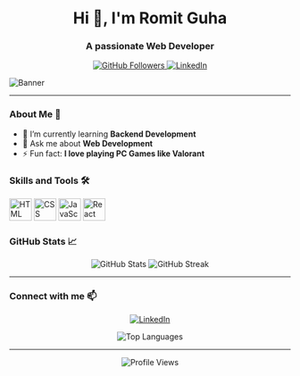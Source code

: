 <h1 align="center">Hi 👋, I'm Romit Guha</h1>
<h3 align="center">A passionate Web Developer</h3>

<p align="center">
  <a href="https://github.com/Romit2004" target="_blank">
    <img src="https://img.shields.io/github/followers/Romit2004?label=Follow&style=social" alt="GitHub Followers" />
  </a>
  <a href="https://www.linkedin.com/in/romit-guha-126367256/" target="_blank">
    <img src="https://img.shields.io/badge/-LinkedIn-blue?style=flat-square&logo=Linkedin&logoColor=white&link=https://www.linkedin.com/in/romit-guha-126367256/" alt="LinkedIn" />
  </a>
</p>

![Banner](https://miro.medium.com/v2/resize:fit:1400/format:webp/1*U3WRRwLx3zeDkHmIVGLJdw.gif)

---

### About Me 🚀
- 🌱 I’m currently learning **Backend Development**
- 💬 Ask me about **Web Development**
- ⚡ Fun fact: **I love playing PC Games like Valorant**

### Skills and Tools 🛠
<p align="left">
 <img src="https://www.vectorlogo.zone/logos/w3_html5/w3_html5-icon.svg" alt="HTML" width="40" height="40"/>
<img src="https://www.vectorlogo.zone/logos/netlifyapp_watercss/netlifyapp_watercss-icon.svg" alt="CSS" width="40" height="40"/>
 <img src="https://www.vectorlogo.zone/logos/javascript/javascript-icon.svg" alt="JavaScript" width="40" height="40"/>
  <img src="https://www.vectorlogo.zone/logos/reactjs/reactjs-icon.svg" alt="React JS" width="40" height="40"/>
</p>

### GitHub Stats 📈
<p align="center">
  <img src="https://github-readme-stats.vercel.app/api?username=Romit2004&show_icons=true&theme=radical" alt="GitHub Stats" />
  <img src="https://github-readme-streak-stats.herokuapp.com/?user=Romit2004&theme=radical" alt="GitHub Streak" />
</p>

---

### Connect with me 📫
<p align="center">
  <a href="https://www.linkedin.com/in/romit-guha-126367256/" target="_blank">
    <img src="https://img.shields.io/badge/-LinkedIn-blue?style=flat-square&logo=Linkedin&logoColor=white&link=https://www.linkedin.com/in/romit-guha-126367256/" alt="LinkedIn" />
  </a>
   <!-- <a href="https://www.kaggle.com/mayukhhaldar1" target="_blank">
#     <img src="https://img.shields.io/badge/-Kaggle-20BEFF?style=flat-square&logo=kaggle&logoColor=white&link=https://www.kaggle.com/mayukhhaldar1" alt="Kaggle" />
#   </a> -->
</p>

<p align="center">
  <img src="https://github-readme-stats.vercel.app/api/top-langs/?username=Romit2004&layout=compact&theme=radical" alt="Top Languages" />
</p>

---

<p align="center">
  <img src="https://komarev.com/ghpvc/?username=Romit2004&style=flat-square&color=blue" alt="Profile Views" />
</p>
